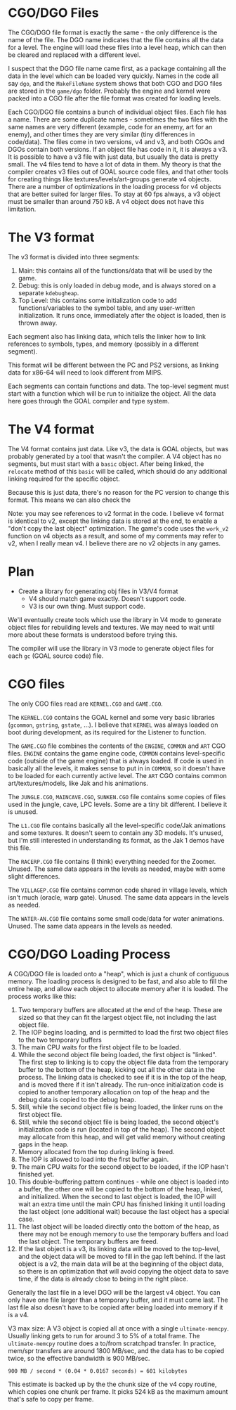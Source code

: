 # CGO/DGO Files
The CGO/DGO file format is exactly the same - the only difference is the name of the file.  The DGO name indicates that the file contains all the data for a level. The engine will load these files into a level heap, which can then be cleared and replaced with a different level.  

I suspect that the DGO file name came first, as a package containing all the data in the level which can be loaded very quickly.  Names in the code all say `dgo`, and the `MakeFileName` system shows that both CGO and DGO files are stored in the `game/dgo` folder.  Probably the engine and kernel were packed into a CGO file after the file format was created for loading levels.

Each CGO/DGO file contains a bunch of individual object files.  Each file has a name.  There are some duplicate names - sometimes the two files with the same names are very different (example, code for an enemy, art for an enemy), and other times they are very similar (tiny differences in code/data). The files come in two versions, v4 and v3, and both CGOs and DGOs contain both versions.  If an object file has code in it, it is always a v3.  It is possible to have a v3 file with just data, but usually the data is pretty small. The v4 files tend to have a lot of data in them.  My theory is that the compiler creates v3 files out of GOAL source code files, and that other tools for creating things like textures/levels/art-groups generate v4 objects.  There are a number of optimizations in the loading process for v4 objects that are better suited for larger files.  To stay at 60 fps always, a v3 object must be smaller than around 750 kB. A v4 object does not have this limitation. 
 
# The V3 format
The v3 format is divided into three segments:
1. Main: this contains all of the functions/data that will be used by the game.
2. Debug: this is only loaded in debug mode, and is always stored on a separate `kdebugheap`.
3. Top Level: this contains some initialization code to add functions/variables to the symbol table, and any user-written initialization.  It runs once, immediately after the object is loaded, then is thrown away.

Each segment also has linking data, which tells the linker how to link references to symbols, types, and memory (possibly in a different segment).

This format will be different between the PC and PS2 versions, as linking data for x86-64 will need to look different from MIPS.

Each segments can contain functions and data. The top-level segment must start with a function which will be run to initialize the object.  All the data here goes through the GOAL compiler and type system.

# The V4 format
The V4 format contains just data. Like v3, the data is GOAL objects, but was probably generated by a tool that wasn't the compiler. A V4 object has no segments, but must start with a `basic` object.  After being linked, the `relocate` method of this `basic` will be called, which should do any additional linking required for the specific object.

Because this is just data, there's no reason for the PC version to change this format. This means we can also check the 

Note: you may see references to v2 format in the code. I believe v4 format is identical to v2, except the linking data is stored at the end, to enable a "don't copy the last object" optimization. The game's code uses the `work_v2` function on v4 objects as a result, and some of my comments may refer to v2, when I really mean v4.  I believe there are no v2 objects in any games.

# Plan
- Create a library for generating obj files in V3/V4 format
  - V4 should match game exactly. Doesn't support code.
  - V3 is our own thing. Must support code.
  
We'll eventually create tools which use the library in V4 mode to generate object files for rebuilding levels and textures.  We may need to wait until more about these formats is understood before trying this.

The compiler will use the library in V3 mode to generate object files for each `gc` (GOAL source code) file.

# CGO files
The only CGO files read are `KERNEL.CGO` and `GAME.CGO`. 
 
 The `KERNEL.CGO` contains the GOAL kernel and some very basic libraries (`gcommon`, `gstring`, `gstate`, ...). I believe that `KERNEL` was always loaded on boot during development, as its required for the Listener to function.  

The `GAME.CGO` file combines the contents of the `ENGINE`, `COMMON` and `ART` CGO files.  `ENGINE` contains the game engine code, `COMMON` contains level-specific code (outside of the game engine) that is always loaded.  If code is used in basically all the levels, it makes sense to put in in `COMMON`, so it doesn't have to be loaded for each currently active level.  The `ART` CGO contains common art/textures/models, like Jak and his animations.  

The `JUNGLE.CGO`, `MAINCAVE.CGO`, `SUNKEN.CGO` file contains some copies of files used in the jungle, cave, LPC levels. Some are a tiny bit different. I believe it is unused. 

The `L1.CGO` file contains basically all the level-specific code/Jak animations and some textures.  It doesn't seem to contain any 3D models.  It's unused, but I'm still interested in understanding its format, as the Jak 1 demos have this file.

The `RACERP.CGO` file contains (I think) everything needed for the Zoomer. Unused. The same data appears in the levels as needed, maybe with some slight differences.

The `VILLAGEP.CGO` file contains common code shared in village levels, which isn't much (oracle, warp gate). Unused. The same data appears in the levels as needed.

The `WATER-AN.CGO` file contains some small code/data for water animations. Unused. The same data appears in the levels as needed.

# CGO/DGO Loading Process
A CGO/DGO file is loaded onto a "heap", which is just a chunk of contiguous memory.  The loading process is designed to be fast, and also able to fill the entire heap, and allow each object to allocate memory after it is loaded.  The process works like this:

1. Two temporary buffers are allocated at the end of the heap. These are sized so that they can fit the largest object file, not including the last object file. 
2. The IOP begins loading, and is permitted to load the first two object files to the two temporary buffers
3. The main CPU waits for the first object file to be loaded.
4. While the second object file being loaded, the first object is "linked". The first step to linking is to copy the object file data from the temporary buffer to the bottom of the heap, kicking out all the other data in the process. The linking data is checked to see if it is in the top of the heap, and is moved there if it isn't already. The run-once initialization code is copied to another temporary allocation on top of the heap and the debug data is copied to the debug heap.
5. Still, while the second object file is being loaded, the linker runs on the first object file.
6. Still, while the second object file is being loaded, the second object's initialization code is run (located in top of the heap). The second object may allocate from this heap, and will get valid memory without creating gaps in the heap.
7. Memory allocated from the top during linking is freed.
8. The IOP is allowed to load into the first buffer again.
9. The main CPU waits for the second object to be loaded, if the IOP hasn't finished yet.
10. This double-buffering pattern continues - while one object is loaded into a buffer, the other one will be copied to the bottom of the heap, linked, and initialized. When the second to last object is loaded, the IOP will wait an extra time until the main CPU has finished linking it until loading the last object (one additional wait) because the last object has a special case.
11. The last object will be loaded directly onto the bottom of the heap, as there may not be enough memory to use the temporary buffers and load the last object. The temporary buffers are freed.
12. If the last object is a v3, its linking data will be moved to the top-level, and the object data will be moved to fill in the gap left behind. If the last object is a v2, the main data will be at the beginning of the object data, so there is an optimization that will avoid copying the object data to save time, if the data is already close to being in the right place.


Generally the last file in a level DGO will be the largest v4 object.  You can only have one file larger than a temporary buffer, and it must come last. The last file also doesn't have to be copied after being loaded into memory if it is a v4.

V3 max size:
 A V3 object is copied all at once with a single `ultimate-memcpy`.  Usually linking gets to run for around 3 to 5% of a total frame. The `ultimate-memcpy` routine does a to/from scratchpad transfer. In practice, mem/spr transfers are around 1800 MB/sec, and the data has to be copied twice, so the effective bandwidth is 900 MB/sec.
 
 `900 MB / second * (0.04 * 0.0167 seconds) = 601 kilobytes`
 
 This estimate is backed up by the the chunk size of the v4 copy routine, which copies one chunk per frame.  It picks 524 kB as the maximum amount that's safe to copy per frame.
 